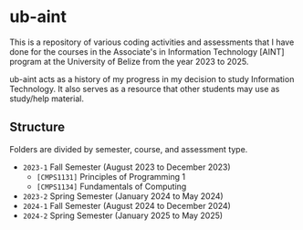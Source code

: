 # ub-aint

This is a repository of various coding activities and assessments that I have done for the courses in the Associate's in Information Technology [AINT] program at the University of Belize from the year 2023 to 2025. 

ub-aint acts as a history of my progress in my decision to study Information Technology. It also serves as a resource that other students may use as study/help material.

## Structure

Folders are divided by semester, course, and assessment type. 

- `2023-1` Fall Semester (August 2023 to December 2023)
    - `[CMPS1131]` Principles of Programming 1
    - `[CMPS1134]` Fundamentals of Computing
- `2023-2` Spring Semester (January 2024 to May 2024)
- `2024-1` Fall Semester (August 2024 to December 2024)
- `2024-2` Spring Semester (January 2025 to May 2025)
